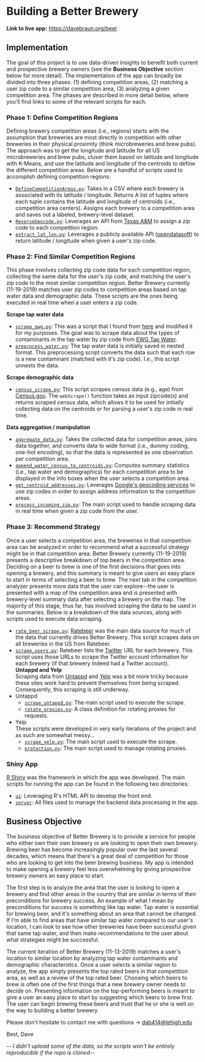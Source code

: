 # Building a Better Brewery
**Link to live app:** https://davebraun.org/beer

## Implementation

The goal of this project is to use data-driven insights to benefit both current and prospective brewery owners (see the **Business Objective** section below for more detail). The implementation of the app can broadly be divided into three phases: (1) defining competition areas, (2) matching a user zip code to a similar competition area, (3) analyzing a given competition area. The phases are described in more detail below, where you'll find links to some of the relevant scripts for each.

### Phase 1: Define Competition Regions

Defining brewery competition areas (i.e., regions) starts with the assumption that breweries are most directly in competition with other breweries in their physical proximity (think microbreweries and brew pubs). The approach was to get the longitude and latitude for all US microbreweries and brew pubs, cluser them based on latitude and longitude with K-Means, and use the latitude and longitude of the centroids to define the different competition areas. Below are a handful of scripts used to accomplish defining competition regions:  

* [`DefineCompetitionAreas.py`](Phase0-DefineCompetitionRegions/01-DefineCompetitionRegions/DefineCompetitionAreas.py): Takes in a CSV where each brewery is associated with its latitude / longitude. Returns A list of tuples where each tuple contains the latitude and longitude of centroids (i.e., competition area centers). Assigns each brewery to a competition area and saves out a labeled, brewery-level dataset.  
* [`ReverseGeocode.py`](Phase0-DefineCompetitionRegions/02-MatchCompetitionRegionsToZips/ReverseGeocode.py): Leverages an API from [Texas A&M](https://geoservices.tamu.edu/Services/ReverseGeocoding) to assign a zip code to each competition region.  
* [`extract_lat_lon.py`](Phase0-DefineCompetitionRegions/03-ParseUserZip/extract_lat_lon.py): Leverages a publicly available API ([opendatasoft](https://public.opendatasoft.com)) to return latitude / longitude when given a user's zip code.

### Phase 2: Find Similar Competition Regions

This phase involves collecting zip code data for each competition region, collecting the same data for the user's zip code, and matching the user's zip code to the most similar competition region. Better Brewery currently (11-19-2019) matches user zip codes to competition areas based on tap water data and demographic data. These scripts are the ones being executed in real time when a user enters a zip code.

**Scrape tap water data**  
* [`scrape_ewg.py`](Phase1-FindSimilarCompetitionRegions/water/scrape_ewg.py): This was a script that I found from [here](https://github.com/albertovilla/ewg/blob/master/EWG.ipynb) and modified it for my purposes. The goal was to scrape data about the types of contaminants in the tap water by zip code from [EWG Tap Water](https://www.ewg.org/tapwater/).  
* [`preprocess_water.py`](Phase1-FindSimilarCompetitionRegions/water/preprocess_water.py): The tap water data is initially saved in nested format. This preprocessing script converts the data such that each row is a new contaminant (matched with it's zip code). I.e., this script unnests the data.  

**Scrape demographic data**  
* [`census_scrape.py`](Phase1-FindSimilarCompetitionRegions/demographics/census_scrape.py): This script scrapes census data (e.g., age) from [Census.gov](https://factfinder.census.gov/faces/nav/jsf/pages/index.xhtml). The `webScrape()` function takes as input zipcode(s) and returns scraped census data, which allows it to be used for initially collecting data on the centroids or for parsing a user's zip code in real time. 

**Data aggregation / manipulation**  
* [`aggregate_data.py`](Phase1-FindSimilarCompetitionRegions/aggregate/aggregate_data.py): Takes the collected data for competition areas, joins data together, and converts data to wide format (i.e., dummy coding, one-hot encoding), so that the data is represented as one observation per competition area.  
* [`append_water_census_to_centroids.py`](Phase1-FindSimilarCompetitionRegions/manipulation_scripts/append_water_census_to_centroids.py): Computes summary statistics (i.e., tap water and demographics) for each competition area to be displayed in the info boxes when the user selects a competition area.  
* [`get_centroid_addresses.py`](Phase1-FindSimilarCompetitionRegions/manipulation_scripts/get_centroid_addresses.py): Leverages [Google's geocoding services](https://maps.googleapis.com/) to use zip codes in order to assign address information to the competition areas.
* [`process_incoming_zip.py`](Phase1-FindSimilarCompetitionRegions/processIncomingZip/process_incoming_zip.py): The main script used to handle scraping data in real time when given a zip code from the user.


### Phase 3: Recommend Strategy  

Once a user selects a competition area, the breweries in that competition area can be analyzed in order to recommend what a successful strategy might be in that competition area. Better Brewery currently (11-19-2019) presents a descriptive breakdown of top beers in the competition area. Deciding on a beer to brew is one of the first decisions that goes into opening a brewery, and this summary is meant to give users an easy place to start in terms of selecting a beer to brew. The next tab in the competition analyzer presents more data that the user can explore--the user is presented with a map of the competition area and is presented with brewery-level summary data after selecting a brewery on the map. The majority of this stage, thus far, has involved scraping the data to be used in the summaries. Below is a breakdown of the data sources, along with scripts used to execute data scraping.

* [`rate_beer_scrape.py`](Phase2-RecommendStrategy/ratebeer/rate_beer_scrape.py): [Ratebeer](https://www.ratebeer.com/) was the main data source for much of the data that currently drives Better Brewery. This script scrapes data on all breweries in the US from Ratebeer.  
* [`scrape_users.py`](Phase2-RecommendStrategy/twitter/scrape_users.py): Ratebeer lists the [Twitter](https://twitter.com) URL for each brewery. This script uses those URLs to scrape the Twitter account information for each brewery (if that brewery indeed had a Twitter account).  
**Untappd and Yelp**  
Scraping data from [Untappd](https://untappd.com) and [Yelp](https://yelp.com) was a bit more tricky because these sites work hard to prevent themselves from being scraped. Consequently, this scraping is still underway.  
* Untappd  
  * [`scrape_untappd.py`](Phase2-RecommendStrategy/untappd/scrape_untappd.py): The main script used to execute the scrape.  
  * [`rotate_proxies.py`](Phase2-RecommendStrategy/untappd/rotate_proxies.py): A class definition for rotating proxies for requests.  
* Yelp  
  These scripts were developed in very early iterations of the project and as such are somewhat messy...  
  * [`scrape_yelp.py`](Phase2-RecommendStrategy/yelp/scrapeYelp.py): The main script used to execute the scrape.  
  * [`protection.py`](Phase2-RecommendStrategy/yelp/protection.py): The main script used to manage rotating proxies.  

### Shiny App  
[R Shiny](https://shiny.rstudio.com/) was the framework in which the app was developed. The main scripts for running the app can be found in the following two directories:  
* [`ui`](ui/): Leveraging R's HTML API to develop the front end.  
* [`server`](server/): All files used to manage the backend data processing in the app.



## Business Objective

The business objective of Better Brewery is to provide a service for people who either own their own brewery or are looking to open their own brewery. Brewing beer has become increasingly popular over the last several decades, which means that there's a great deal of competition for those who are looking to get into the beer brewing business. My app is intended to make opening a brewery feel less overwhelming by giving prospective brewery owners an easy place to start.

The first step is to analyze the area that the user is looking to open a brewery and find other areas in the country that are similar in terms of their preconditions for brewery success. An example of what I mean by preconditions for success is something like tap water. Tap water is essential for brewing beer, and it's something about an area that cannot be changed. If I'm able to find areas that have similar tap water compared to our user's location, I can look to see how other breweries have been successful given that same tap water, and then make recommendations to the user about what strategies might be successful.

The current iteration of Better Brewery (11-13-2019) matches a user's location to similar location by analyzing tap water contaminants and demographic characteristcs. Once a user selects a similar region to analyze, the app simply presents the top rated beers in that competition area, as well as a review of the top rated beer. Choosing which beers to brew is often one of the first things that a new brewery owner needs to decide on. Presenting information on the top-performing beers is meant to give a user an easy place to start by suggesting which beers to brew first. The user can begin brewing these beers and trust that he or she is well on the way to building a better brewery.



Please don't hesitate to contact me with questions -> dab414@lehigh.edu

Best,
Dave

*-- I didn't upload some of the data, so the scripts won't be entirely reproducible if the repo is cloned--*

